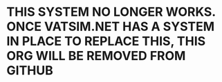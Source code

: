# THIS SYSTEM NO LONGER WORKS. ONCE VATSIM.NET HAS A SYSTEM IN PLACE TO REPLACE THIS, THIS ORG WILL BE REMOVED FROM GITHUB
